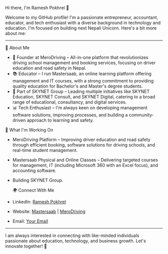  Hi there, I'm Ramesh Pokhrel 👋

Welcome to my GitHub profile! I'm a passionate entrepreneur, accountant, educator, and tech enthusiast with a diverse background in technology and education. I'm focused on building next Nepali Unicorn. Here's a bit more about me:

---

 🌟 About Me

- 🔭 Founder at MeroDriving –  All-in-one  platform that revolutionizes driving school management and booking services, focusing on driver education and road safety in Nepal.
- 📚 Educator – I run Mastersaab, an online learning platform offering management and IT courses, with a strong commitment to providing quality education for Bachelor's and Master's degree students.
- 🏫 Part of SKYNET Group – Leading multiple initiatives like SKYNET Education, SKYNET Consult, and SKYNET Digital, catering to a broad range of educational, consultancy, and digital services.
- 📊 Tech Enthusiast – I'm always keen on developing management software solutions, improving processes, and building a community-driven approach to learning and safety.

 🚀 What I'm Working On

- MeroDriving Platform – Improving driver education and road safety through efficient booking, software solutions for driving schools, and real-time student management.
- Mastersaab Physical and Online Classes – Delivering targeted courses for management, IT (including Microsoft 360 with an Excel focus), and accounting software.
- Building SKYNET Group.

  🌍 Connect With Me
 
- LinkedIn: [Ramesh Pokhrel](https://www.linkedin.com/in/ramesh-pokhrel/)  
- Website: [Mastersaab](https://www.mastersaab.com) | [MeroDriving](https://www.merodriving.com)  
- Email: [Your Email](mailto:your.iamramesh73782@gmail.com)

---

I am always interested in connecting with like-minded individuals passionate about education, technology, and business growth. Let's innovate together! 🚀


